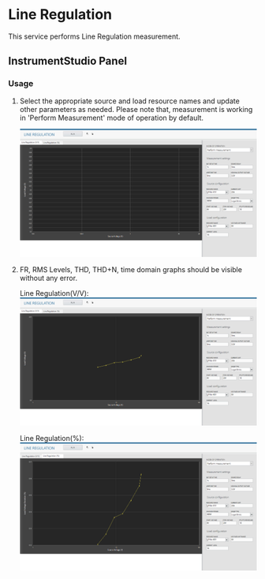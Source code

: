# Line Regulation
This service performs Line Regulation measurement.

## InstrumentStudio Panel

### Usage

1. Select the appropriate source and load resource names and update other parameters as needed. Please note that, measurement is working in 'Perform Measurement' mode of operation by default.

   ![alt text](meas-images/line-reg-config.png)

2. FR, RMS Levels, THD, THD+N, time domain graphs should be visible without any error.

   Line Regulation(V/V):
   ![alt text](meas-images/line-reg-load-volt.png)

   Line Regulation(%):
   ![alt text](meas-images/line-reg-load-volt-dev.png)


